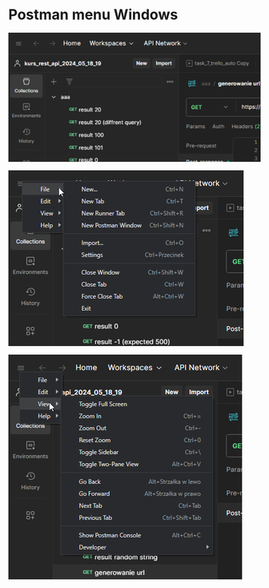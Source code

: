 # Postman menu Windows

![postman](assets/postman_win1.png)

![postman](assets/postman_win2.png)

![postman](assets/postman_win3.png)